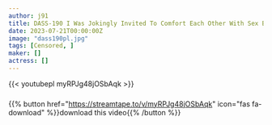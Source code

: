 ```yaml
---
author: j91
title: DASS-190 I Was Jokingly Invited To Comfort Each Other With Sex By My Girlfriend’s Older Sister Who Is A Married Woman And Has Big Tits. Tsukimi Iori
date: 2023-07-21T00:00:00Z
image: "dass190pl.jpg"
tags: [Censored, ]
maker: []
actress: []
---
```



{{< youtubepl myRPJg48jOSbAqk >}}
###

{{% button href="https://streamtape.to/v/myRPJg48jOSbAqk" icon="fas fa-download" %}}download this video{{% /button %}}

